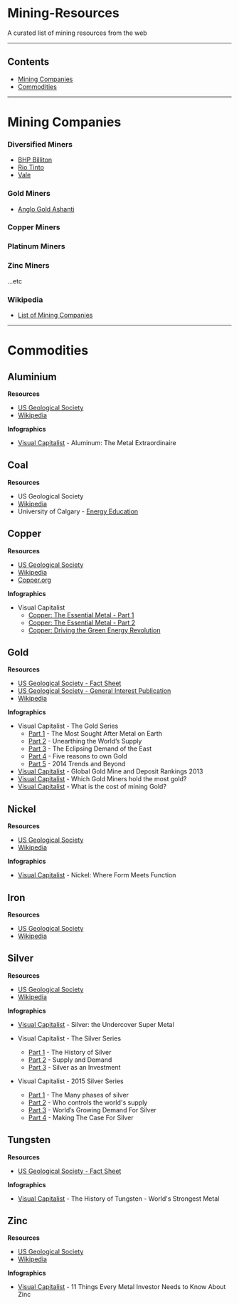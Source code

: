 Mining-Resources
================

A curated list of mining resources from the web

---

## Contents

* [Mining Companies](#mining-companies) 
* [Commodities](#commodities)

---

Mining Companies
=====

### Diversified Miners
* [BHP Billiton](http://bhpbilliton.com)
* [Rio Tinto](http://riotinto.com)
* [Vale](http://vale.com)


### Gold Miners
* [Anglo Gold Ashanti](http://anglogoldashanti.com/)

### Copper Miners

### Platinum Miners

### Zinc Miners

...etc

### Wikipedia
* [List of Mining Companies](https://en.wikipedia.org/wiki/List_of_mining_companies)

---

Commodities
=====

## Aluminium 

**Resources**

* [US Geological Society](https://minerals.usgs.gov/minerals/pubs/commodity/aluminum/mcs-2017-alumi.pdf)
* [Wikipedia](http://en.wikipedia.org/wiki/Aluminium)

**Infographics**

* [Visual Capitalist](http://www.visualcapitalist.com/aluminum-the-metal-extraordinaire/) - Aluminum: The Metal Extraordinaire

## Coal

**Resources**

* US Geological Society
* [Wikipedia](http://en.wikipedia.org/wiki/Coal)
* University of Calgary - [Energy Education](http://energyeducation.ca/encyclopedia/Coal)

## Copper

**Resources**

* [US Geological Society](http://minerals.usgs.gov/minerals/pubs/commodity/copper/mcs-2017-coppe.pdf)
* [Wikipedia](http://en.wikipedia.org/wiki/Copper)
* [Copper.org](http://www.copper.org/resources/market_data/pdfs/annual_data.pdf)

**Infographics**

* Visual Capitalist  
  * [Copper: The Essential Metal - Part 1](http://www.visualcapitalist.com/copper-the-essential-metal/)
  * [Copper: The Essential Metal - Part 2](http://www.visualcapitalist.com/copper-essential-metal-part-2/)
  * [Copper: Driving the Green Energy Revolution](http://www.visualcapitalist.com/copper-driving-green-energy-revolution/)

## Gold

**Resources**

* [US Geological Society - Fact Sheet](http://minerals.usgs.gov/minerals/pubs/commodity/gold/mcs-2017-gold.pdf)
* [US Geological Society - General Interest Publication](http://pubs.usgs.gov/gip/gold/gold.pdf)
* [Wikipedia](http://en.wikipedia.org/wiki/Gold)

**Infographics**

* Visual Capitalist - The Gold Series
  * [Part 1](http://www.visualcapitalist.com/gold-series-sought-metal-earth-part-1-5/) - The Most Sought After Metal on Earth 
  * [Part 2](http://www.visualcapitalist.com/gold-series-unearthing-worlds-supply-part-2-5/) - Unearthing the World’s Supply 
  * [Part 3](http://www.visualcapitalist.com/gold-series-eclipsing-demand-east-part-3-5/) - The Eclipsing Demand of the East 
  * [Part 4](http://www.visualcapitalist.com/gold-series-five-reasons-to-own-gold-part-4-5/) - Five reasons to own Gold 
  * [Part 5](http://www.visualcapitalist.com/the-gold-series-2014-trends-and-beyond-part-5-of-5/) - 2014 Trends and Beyond 
* [Visual Capitalist](http://www.visualcapitalist.com/global-gold-mine-and-deposit-rankings-2013/) - Global Gold Mine and Deposit Rankings 2013
* [Visual Capitalist](http://www.visualcapitalist.com/which-gold-miners-hold-the-most-supply/) - Which Gold Miners hold the most gold?
* [Visual Capitalist](http://www.visualcapitalist.com/what-is-the-cost-of-mining-gold/) - What is the cost of mining Gold?

## Nickel

**Resources**

* [US Geological Society](http://minerals.usgs.gov/minerals/pubs/commodity/nickel/mcs-2017-nicke.pdf)
* [Wikipedia](http://en.wikipedia.org/wiki/Nickel) 

**Infographics**

* [Visual Capitalist](http://www.visualcapitalist.com/nickel-form-meets-function/) - Nickel: Where Form Meets Function

## Iron

**Resources**

* [US Geological Society](http://minerals.usgs.gov/minerals/pubs/commodity/iron_ore/mcs-2017-feore.pdf)
* [Wikipedia](http://en.wikipedia.org/wiki/Iron_Ore)

## Silver

**Resources**

* [US Geological Society](http://minerals.usgs.gov/minerals/pubs/commodity/silver/mcs-2017-silve.pdf)
* [Wikipedia](http://en.wikipedia.org/wiki/Silver)

**Infographics**

* [Visual Capitalist](http://www.visualcapitalist.com/silver-undercover-super-metal/) - Silver: the Undercover Super Metal

* Visual Capitalist - The Silver Series

  * [Part 1](http://www.visualcapitalist.com/the-silver-series-history-silver-part-1/) - The History of Silver
  * [Part 2](http://www.visualcapitalist.com/silver-series-supply-demand-part-2/) - Supply and Demand 
  * [Part 3](http://www.visualcapitalist.com/the-silver-series-investment-part-3/) - Silver as an Investment


* Visual Capitalist - 2015 Silver Series

  * [Part 1](http://www.visualcapitalist.com/silver-series-many-phases-silver-part-1-4/) - The Many phases of silver
  * [Part 2](http://www.visualcapitalist.com/silver-series-who-controls-worlds-supply-part-2-4/) - Who controls the world's supply
  * [Part 3](http://www.visualcapitalist.com/the-silver-series-worlds-growing-demand-for-silver-part-3-of-4/) - World’s Growing Demand For Silver
  * [Part 4](http://www.visualcapitalist.com/the-silver-series-making-the-case-for-silver-part-4-of-4/) - Making The Case For Silver

## Tungsten

**Resources**

* [US Geological Society - Fact Sheet](https://minerals.usgs.gov/minerals/pubs/commodity/tungsten/mcs-2017-tungs.pdf)

**Infographics**

* [Visual Capitalist](http://www.visualcapitalist.com/history-of-tungsten-worlds-strongest-metal/) - The History of Tungsten - World's Strongest Metal
 
## Zinc 

**Resources**

* [US Geological Society](http://minerals.usgs.gov/minerals/pubs/commodity/zinc/mcs-2017-zinc.pdf)
* [Wikipedia](http://en.wikipedia.org/wiki/Zinc)

**Infographics**

* [Visual Capitalist](http://www.visualcapitalist.com/11-things-every-metal-investor-needs-know-zinc/) - 11 Things Every Metal Investor Needs to Know About Zinc
